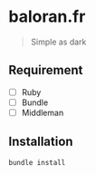 # baloran.fr

> Simple as dark

## Requirement

- [ ] Ruby
- [ ] Bundle
- [ ] Middleman

## Installation

```
bundle install
```
